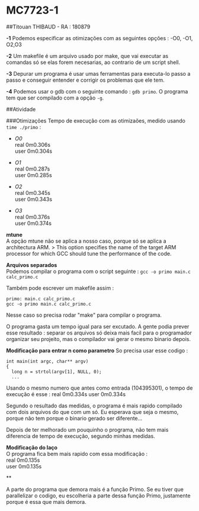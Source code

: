 # MC7723-1
##Titouan THIBAUD - RA : 180879

**-1**  Podemos especificar as otimizações com as seguintes opções : -O0, -O1, O2,O3

**-2**  Um makefile é um arquivo usado por make, que vai executar as comandas só se elas forem necesarias, ao contrario de um script shell.

**-3** Depurar um programa é usar umas ferramentas para executa-lo passo a passo e conseguir entender e corrigir os problemas que ele tem.

**-4** Podemos usar o gdb com o seguinte comando : ```gdb primo```. O programa tem que ser compilado com a opção ```-g```.



##Atividade

###Otimizações
Tempo de execução com as otimizaões, medido usando ```time ./primo``` :

+ *O0*    
real	0m0.306s  
user	0m0.304s  

+ *O1*  
real	0m0.287s   
user	0m0.285s  

+ *O2*  
real	0m0.345s  
user	0m0.343s  

+ *O3*  
real	0m0.376s  
user	0m0.374s  

**mtune**   
    A opção mtune não se aplica a nosso caso, porque só se aplica a architectura ARM. 
    > This option specifies the name of the target ARM processor for which GCC should tune the performance of the code.

**Arquivos separados**    
Podemos compilar o programa com o script seguinte : 
```gcc -o primo main.c calc_primo.c```

Também pode escrever um makefile assim :    
```
primo: main.c calc_primo.c
gcc -o primo main.c calc_primo.c
```
Nesse caso so precisa rodar "make" para compilar o programa.

O programa gasta um tempo igual para ser excutado. A gente podia prever esse resultado : separar os arquivos só deixa mais facil para o programador organizar seu projeito, mas o compilador vai gerar o mesmo binario depois. 

**Modificação para entrar n como parametro**
So precisa usar esse codigo : 
```
int main(int argc, char** argv)
{
  long n = strtol(argv[1], NULL, 0);
  ...
  ```

Usando o mesmo numero que antes como entrada (104395301), o tempo de execução é esse :
real	0m0.334s
user	0m0.334s


Segundo o resultado das medidas, o programa é mais rapido compilado com dois arquivos do que com um só.
Eu esperava que seja o mesmo, porque não tem porque o binario gerado ser diferente...

Depois de ter melhorado um pouquinho o programa, não tem mais diferencia de tempo de execução, segundo minhas medidas.



**Modificação do laço**   
O programa fica bem mais rapido com essa modificação :  
  real	0m0.135s  
  user	0m0.135s  

**

A parte do programa que demora mais é a função Primo.
Se eu tiver que parallelizar o codigo, eu escolheria a parte dessa função Primo, justamente porque é essa que mais demora.






